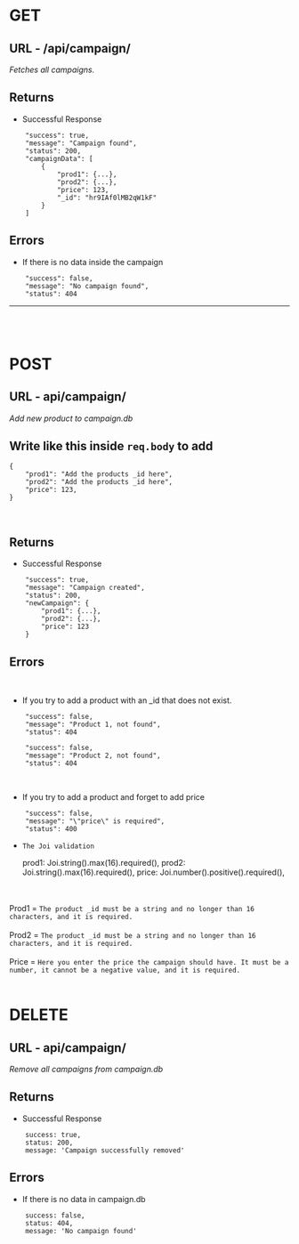 # GET
## URL - /api/campaign/
*Fetches all campaigns.*
## Returns
* Successful Response
```
	"success": true,
	"message": "Campaign found",
	"status": 200,
	"campaignData": [
		{
			"prod1": {...},
			"prod2": {...},
			"price": 123,
			"_id": "hr9IAf0lMB2qW1kF"
		}
	]
```
## Errors
* If there is no data inside the campaign
```
	"success": false,
	"message": "No campaign found",
	"status": 404
```
<hr><br><br>

# POST
## URL - api/campaign/
*Add new product to campaign.db*<br>

## Write like this inside `req.body` to add
```
{
    "prod1": "Add the products _id here",
	"prod2": "Add the products _id here",
	"price": 123,
}
```
<br>

## Returns
* Successful Response
```
	"success": true,
	"message": "Campaign created",
	"status": 200,
	"newCampaign": {
		"prod1": {...},
		"prod2": {...},
		"price": 123
	}
```
## Errors

<br>

* If you try to add a product with an _id that does not exist.

```
	"success": false,
	"message": "Product 1, not found",
	"status": 404
```
```
	"success": false,
	"message": "Product 2, not found",
	"status": 404
```
<br>

* If you try to add a product and forget to add price
```
	"success": false,
	"message": "\"price\" is required",
	"status": 400
```
* `The Joi validation`

    prod1: Joi.string().max(16).required(),
    prod2: Joi.string().max(16).required(),
    price: Joi.number().positive().required(),

<br><br>
Prod1 = `The product _id must be a string and no longer than 16 characters, and it is required.`
<br><br> 
Prod2 = `The product _id must be a string and no longer than 16 characters, and it is required.`
<br><br>
Price = `Here you enter the price the campaign should have. It must be a number, it cannot be a negative value, and it is required.`
<br><br>

# DELETE
## URL - api/campaign/
*Remove all campaigns from campaign.db*
<br>

## Returns
* Successful Response
```
    success: true,
    status: 200,
    message: 'Campaign successfully removed'
```
## Errors
* If there is no data in campaign.db
```
    success: false,
    status: 404,
    message: 'No campaign found'
```